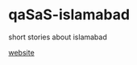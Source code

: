 # qaSaS-islamabad
 short stories about islamabad

[website](https://hxorasani.github.io/qaSaS-islamabad/)
